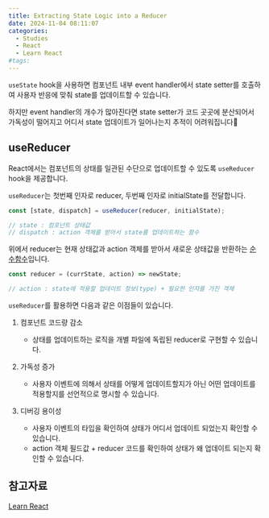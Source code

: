 ```yaml
---
title: Extracting State Logic into a Reducer
date: 2024-11-04 08:11:07
categories:
  - Studies
  - React
  - Learn React
#tags:
---
```

`useState` hook을 사용하면 컴포넌트 내부 event handler에서 state setter를 호출하여 사용자 반응에 맞춰 state를 업데이트할 수 있습니다.

하지만 event handler의 개수가 많아진다면 state setter가 코드 곳곳에 분산되어서 가독성이 떨어지고 어디서 state 업데이트가 일어나는지 추적이 어려워집니다🤮

## useReducer

React에서는 컴포넌트의 상태를 일관된 수단으로 업데이트할 수 있도록 `useReducer` hook을 제공합니다.

`useReducer`는 첫번째 인자로 reducer, 두번째 인자로 initialState를 전달합니다.

```jsx
const [state, dispatch] = useReducer(reducer, initialState);

// state : 컴포넌트 상태값
// dispatch : action 객체를 받아서 state를 업데이트하는 함수
```

위에서 reducer는 현재 상태값과 action 객체를 받아서 새로운 상태값을 반환하는 [순수함수](../../../books/composing_software/concepts/pure_function.md)입니다.

```jsx
const reducer = (currState, action) => newState;

// action : state에 적용할 업데이트 정보(type) + 필요한 인자를 가진 객체
```

`useReducer`를 활용하면 다음과 같은 이점들이 있습니다.

1. 컴포넌트 코드량 감소

    - 상태를 업데이트하는 로직을 개별 파일에 독립된 reducer로 구현할 수 있습니다.

2. 가독성 증가

    - 사용자 이벤트에 의해서 상태를 어떻게 업데이트할지가 아닌 어떤 업데이트를 적용할지를 선언적으로 명시할 수 있습니다.

3. 디버깅 용이성
    - 사용자 이벤트의 타입을 확인하여 상태가 어디서 업데이트 되었는지 확인할 수 있습니다.
    - action 객체 필드값 + reducer 코드를 확인하여 상태가 왜 업데이트 되는지 확인할 수 있습니다.

## 참고자료

[Learn React](https://react.dev/learn)